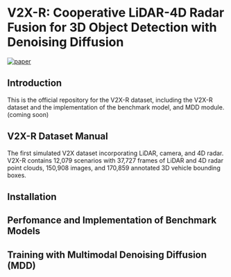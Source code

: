# V2X-R: Cooperative LiDAR-4D Radar Fusion for 3D Object Detection with Denoising Diffusion 
[![paper](https://img.shields.io/badge/arXiv-Paper-<COLOR>.svg)]([(https://arxiv.org/abs/2411.08402]))
## Introduction
This is the official repository for the V2X-R dataset, including the V2X-R dataset and the implementation of the benchmark model, and MDD module.  (coming soon)


## V2X-R Dataset Manual
The first simulated V2X dataset incorporating LiDAR, camera, and 4D radar. V2X-R contains 12,079 scenarios with 37,727 frames of LiDAR and 4D radar point clouds, 150,908 images, and 170,859 annotated 3D vehicle bounding boxes.

## Installation

## Perfomance and Implementation of Benchmark Models


## Training with Multimodal Denoising Diffusion (MDD) 
